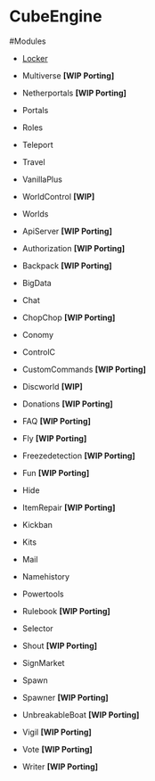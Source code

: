 # CubeEngine

#Modules

- [Locker](https://github.com/CubeEngine/modules-main/tree/master/locker)
- Multiverse **[WIP Porting]**
- Netherportals **[WIP Porting]**
- Portals
- Roles
- Teleport
- Travel
- VanillaPlus
- WorldControl **[WIP]**
- Worlds

- ApiServer **[WIP Porting]**
- Authorization **[WIP Porting]**
- Backpack **[WIP Porting]**
- BigData 
- Chat
- ChopChop **[WIP Porting]**
- Conomy 
- ControlC
- CustomCommands **[WIP Porting]**
- Discworld **[WIP]**
- Donations **[WIP Porting]**
- FAQ **[WIP Porting]**
- Fly **[WIP Porting]**
- Freezedetection **[WIP Porting]**
- Fun **[WIP Porting]**
- Hide 
- ItemRepair **[WIP Porting]**
- Kickban 
- Kits
- Mail
- Namehistory
- Powertools
- Rulebook **[WIP Porting]**
- Selector 
- Shout **[WIP Porting]**
- SignMarket
- Spawn
- Spawner **[WIP Porting]**
- UnbreakableBoat **[WIP Porting]**
- Vigil **[WIP Porting]**
- Vote **[WIP Porting]**
- Writer **[WIP Porting]**

